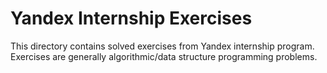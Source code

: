 # Yandex Internship Exercises

This directory contains solved exercises from Yandex internship program.
Exercises are generally algorithmic/data structure programming problems.
